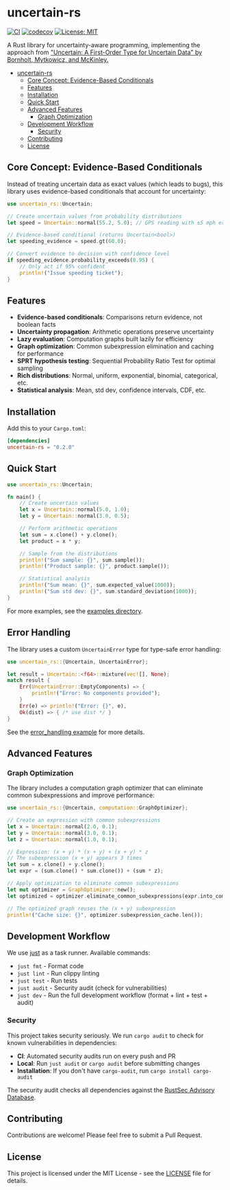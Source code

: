 # uncertain-rs

[![CI](https://github.com/minikin/uncertain-rs/workflows/CI/badge.svg)](https://github.com/minikin/uncertain-rs/actions/workflows/ci.yml)
[![codecov](https://codecov.io/gh/minikin/uncertain-rs/graph/badge.svg?token=IKjgVbFAQk)](https://codecov.io/gh/minikin/uncertain-rs)
[![License: MIT](https://img.shields.io/badge/License-MIT-yellow.svg)](https://opensource.org/licenses/MIT)

A Rust library for uncertainty-aware programming, implementing the approach from
["Uncertain<T>: A First-Order Type for Uncertain Data" by Bornholt, Mytkowicz, and McKinley.](https://www.microsoft.com/en-us/research/publication/uncertaint-a-first-order-type-for-uncertain-data-2/)

- [uncertain-rs](#uncertain-rs)
  - [Core Concept: Evidence-Based Conditionals](#core-concept-evidence-based-conditionals)
  - [Features](#features)
  - [Installation](#installation)
  - [Quick Start](#quick-start)
  - [Advanced Features](#advanced-features)
    - [Graph Optimization](#graph-optimization)
  - [Development Workflow](#development-workflow)
    - [Security](#security)
  - [Contributing](#contributing)
  - [License](#license)

## Core Concept: Evidence-Based Conditionals

Instead of treating uncertain data as exact values (which leads to bugs),
this library uses evidence-based conditionals that account for uncertainty:

```rust
use uncertain_rs::Uncertain;

// Create uncertain values from probability distributions
let speed = Uncertain::normal(55.2, 5.0); // GPS reading with ±5 mph error

// Evidence-based conditional (returns Uncertain<bool>)
let speeding_evidence = speed.gt(60.0);

// Convert evidence to decision with confidence level
if speeding_evidence.probability_exceeds(0.95) {
    // Only act if 95% confident
    println!("Issue speeding ticket");
}
```

## Features

- **Evidence-based conditionals**: Comparisons return evidence, not boolean facts
- **Uncertainty propagation**: Arithmetic operations preserve uncertainty
- **Lazy evaluation**: Computation graphs built lazily for efficiency
- **Graph optimization**: Common subexpression elimination and caching for performance
- **SPRT hypothesis testing**: Sequential Probability Ratio Test for optimal sampling
- **Rich distributions**: Normal, uniform, exponential, binomial, categorical, etc.
- **Statistical analysis**: Mean, std dev, confidence intervals, CDF, etc.

## Installation

Add this to your `Cargo.toml`:

```toml
[dependencies]
uncertain-rs = "0.2.0"
```

## Quick Start

```rust
use uncertain_rs::Uncertain;

fn main() {
    // Create uncertain values
    let x = Uncertain::normal(5.0, 1.0);
    let y = Uncertain::normal(3.0, 0.5);

    // Perform arithmetic operations
    let sum = x.clone() + y.clone();
    let product = x * y;

    // Sample from the distributions
    println!("Sum sample: {}", sum.sample());
    println!("Product sample: {}", product.sample());

    // Statistical analysis
    println!("Sum mean: {}", sum.expected_value(1000));
    println!("Sum std dev: {}", sum.standard_deviation(1000));
}
```

For more examples, see the [examples directory](examples).

## Error Handling

The library uses a custom `UncertainError` type for type-safe error handling:

```rust
use uncertain_rs::{Uncertain, UncertainError};

let result = Uncertain::<f64>::mixture(vec![], None);
match result {
    Err(UncertainError::EmptyComponents) => {
        println!("Error: No components provided");
    }
    Err(e) => println!("Error: {}", e),
    Ok(dist) => { /* use dist */ }
}
```

See the [error_handling example](examples/error_handling.rs) for more details.

## Advanced Features

### Graph Optimization

The library includes a computation graph optimizer that can eliminate common subexpressions and improve performance:

```rust
use uncertain_rs::{Uncertain, computation::GraphOptimizer};

// Create an expression with common subexpressions
let x = Uncertain::normal(2.0, 0.1);
let y = Uncertain::normal(3.0, 0.1);
let z = Uncertain::normal(1.0, 0.1);

// Expression: (x + y) * (x + y) + (x + y) * z
// The subexpression (x + y) appears 3 times
let sum = x.clone() + y.clone();
let expr = (sum.clone() * sum.clone()) + (sum * z);

// Apply optimization to eliminate common subexpressions
let mut optimizer = GraphOptimizer::new();
let optimized = optimizer.eliminate_common_subexpressions(expr.into_computation_node());

// The optimized graph reuses the (x + y) subexpression
println!("Cache size: {}", optimizer.subexpression_cache.len());
```

## Development Workflow

We use [just](https://github.com/casey/just) as a task runner. Available commands:

- `just fmt` - Format code
- `just lint` - Run clippy linting
- `just test` - Run tests
- `just audit` - Security audit (check for vulnerabilities)
- `just dev` - Run the full development workflow (format + lint + test + audit)

### Security

This project takes security seriously. We run `cargo audit` to check for known vulnerabilities in dependencies:

- **CI**: Automated security audits run on every push and PR
- **Local**: Run `just audit` or `cargo audit` before submitting changes
- **Installation**: If you don't have `cargo-audit`, run `cargo install cargo-audit`

The security audit checks all dependencies against the [RustSec Advisory Database](https://rustsec.org/).

## Contributing

Contributions are welcome! Please feel free to submit a Pull Request.

## License

This project is licensed under the MIT License - see the [LICENSE](LICENSE) file for details.
